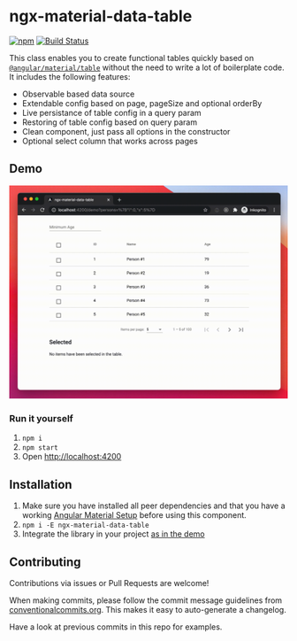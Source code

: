 # ngx-material-data-table

[![npm](https://img.shields.io/npm/v/ngx-material-data-table)](https://www.npmjs.com/package/ngx-material-data-table)
[![Build Status](https://travis-ci.com/exportarts/ngx-material-data-table.svg?branch=master)](https://travis-ci.com/exportarts/ngx-material-data-table)

This class enables you to create functional tables quickly based on
[`@angular/material/table`](https://material.angular.io/components/table)
without the need to write a lot of boilerplate code.
It includes the following features:

- Observable based data source
- Extendable config based on page, pageSize and optional orderBy
- Live persistance of table config in a query param
- Restoring of table config based on query param
- Clean component, just pass all options in the constructor
- Optional select column that works across pages

## Demo

![demo gif](./docs/images/demo.gif)

### Run it yourself

1. `npm i`
2. `npm start`
3. Open [http://localhost:4200](http://localhost:4200)

## Installation

1. Make sure you have installed all peer dependencies and that you have a working
  [Angular Material Setup](https://material.angular.io/guide/getting-started)
  before using this component.
2. `npm i -E ngx-material-data-table`
3. Integrate the library in your project [as in the demo](./projects/demo)

## Contributing

Contributions via issues or Pull Requests are welcome!

When making commits, please follow the commit message guidelines from
[conventionalcommits.org](https://www.conventionalcommits.org).
This makes it easy to auto-generate a changelog.

Have a look at previous commits in this repo for examples.
